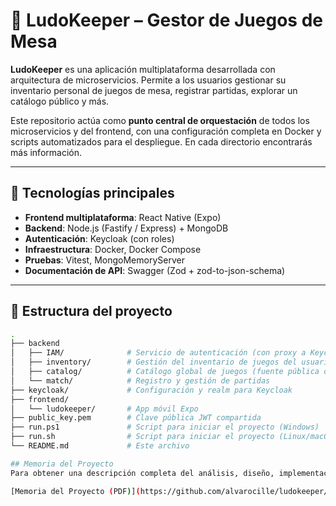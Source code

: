 # 🎲 LudoKeeper – Gestor de Juegos de Mesa

**LudoKeeper** es una aplicación multiplataforma desarrollada con arquitectura de microservicios. Permite a los usuarios gestionar su inventario personal de juegos de mesa, registrar partidas, explorar un catálogo público y más. 

Este repositorio actúa como **punto central de orquestación** de todos los microservicios y del frontend, con una configuración completa en Docker y scripts automatizados para el despliegue. En cada directorio encontrarás más información.

---

## 🚀 Tecnologías principales

- **Frontend multiplataforma**: React Native (Expo)
- **Backend**: Node.js (Fastify / Express) + MongoDB
- **Autenticación**: Keycloak (con roles)
- **Infraestructura**: Docker, Docker Compose
- **Pruebas**: Vitest, MongoMemoryServer
- **Documentación de API**: Swagger (Zod + zod-to-json-schema)

---

## 📁 Estructura del proyecto

```bash
.
├── backend
│   ├── IAM/              # Servicio de autenticación (con proxy a Keycloak)
│   ├── inventory/        # Gestión del inventario de juegos del usuario
│   ├── catalog/          # Catálogo global de juegos (fuente pública o manual)
│   └── match/            # Registro y gestión de partidas
├── keycloak/             # Configuración y realm para Keycloak
├── frontend/
│   └── ludokeeper/       # App móvil Expo
├── public_key.pem        # Clave pública JWT compartida
├── run.ps1               # Script para iniciar el proyecto (Windows)
├── run.sh                # Script para iniciar el proyecto (Linux/macOS)
└── README.md             # Este archivo

## Memoria del Proyecto
Para obtener una descripción completa del análisis, diseño, implementación, pruebas y despliegue del proyecto, puedes consultar la memoria del proyecto en formato PDF, la cual se encuentra en este repositorio:

[Memoria del Proyecto (PDF)](https://github.com/alvarocille/ludokeeper/blob/main/Cilleruelo_Sinovas_Alvaro_Memoria_ProyectoFinal_DAM25.pdf)
